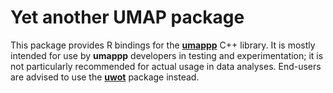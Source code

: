 # Yet another UMAP package

This package provides R bindings for the [**umappp**](https://github.com/LTLA/umappp) C++ library.
It is mostly intended for use by **umappp** developers in testing and experimentation; it is not particularly recommended for actual usage in data analyses.
End-users are advised to use the [**uwot**](https://github.com/jlmelville/uwot) package instead.
